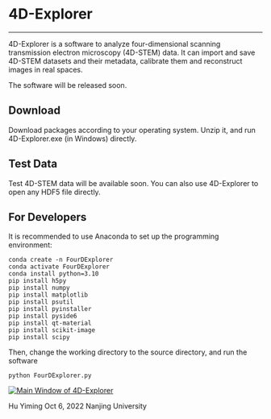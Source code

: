 # 4D-Explorer
-----------

4D-Explorer is a software to analyze four-dimensional scanning transmission electron microscopy (4D-STEM) data. It can import and save 4D-STEM datasets and their metadata, calibrate them and reconstruct images in real spaces. 

The software will be released soon.

## Download 

Download packages according to your operating system. Unzip it, and run 4D-Explorer.exe (in Windows) directly.

## Test Data 

Test 4D-STEM data will be available soon. You can also use 4D-Explorer to open any HDF5 file directly.

## For Developers

It is recommended to use Anaconda to set up the programming environment:

```
conda create -n FourDExplorer
conda activate FourDExplorer
conda install python=3.10
pip install h5py 
pip install numpy
pip install matplotlib
pip install psutil
pip install pyinstaller 
pip install pyside6 
pip install qt-material
pip install scikit-image
pip install scipy  
```

Then, change the working directory to the source directory, and run the software
```
python FourDExplorer.py
```



[![Main Window of 4D-Explorer](https://iili.io/sRI8Ob.md.png)](https://freeimage.host/i/sRI8Ob)

Hu Yiming
Oct 6, 2022
Nanjing University
